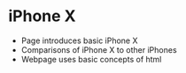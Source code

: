 # iPhone X #
- Page introduces basic iPhone X
- Comparisons of iPhone X to other iPhones
- Webpage uses basic concepts of html

    

